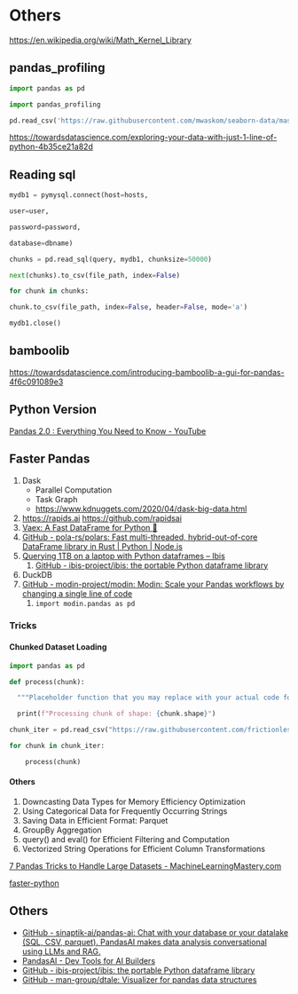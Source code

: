 # Others

https://en.wikipedia.org/wiki/Math_Kernel_Library

## pandas_profiling

```python
import pandas as pd

import pandas_profiling

pd.read_csv('https://raw.githubusercontent.com/mwaskom/seaborn-data/master/planets.csv').profile_report()
```

https://towardsdatascience.com/exploring-your-data-with-just-1-line-of-python-4b35ce21a82d

## Reading sql

```python
mydb1 = pymysql.connect(host=hosts,

user=user,

password=password,

database=dbname)

chunks = pd.read_sql(query, mydb1, chunksize=50000)

next(chunks).to_csv(file_path, index=False)

for chunk in chunks:

chunk.to_csv(file_path, index=False, header=False, mode='a')

mydb1.close()
```

## bamboolib

https://towardsdatascience.com/introducing-bamboolib-a-gui-for-pandas-4f6c091089e3

## Python Version

[Pandas 2.0 : Everything You Need to Know - YouTube](https://www.youtube.com/watch?v=cSLPyRI_ZD8)

## Faster Pandas

1. Dask
    - Parallel Computation
    - Task Graph
    - https://www.kdnuggets.com/2020/04/dask-big-data.html
2. https://rapids.ai  https://github.com/rapidsai
3. [Vaex: A Fast DataFrame for Python 🚀](https://vaex.io/)
4. [GitHub - pola-rs/polars: Fast multi-threaded, hybrid-out-of-core DataFrame library in Rust | Python | Node.js](https://github.com/pola-rs/polars)
5. [Querying 1TB on a laptop with Python dataframes – Ibis](https://ibis-project.org/posts/1tbc/)
	1. [GitHub - ibis-project/ibis: the portable Python dataframe library](https://github.com/ibis-project/ibis)
6. DuckDB
7. [GitHub - modin-project/modin: Modin: Scale your Pandas workflows by changing a single line of code](https://github.com/modin-project/modin)
	1. `import modin.pandas as pd`

### Tricks

#### Chunked Dataset Loading

```python
import pandas as pd

def process(chunk):

  """Placeholder function that you may replace with your actual code for cleaning and processing each data chunk."""

  print(f"Processing chunk of shape: {chunk.shape}")

chunk_iter = pd.read_csv("https://raw.githubusercontent.com/frictionlessdata/datasets/main/files/csv/10mb.csv", chunksize=100000)

for chunk in chunk_iter:

    process(chunk)
```

#### Others

1. Downcasting Data Types for Memory Efficiency Optimization
2. Using Categorical Data for Frequently Occurring Strings
3. Saving Data in Efficient Format: Parquet
4. GroupBy Aggregation
5. query() and eval() for Efficient Filtering and Computation
6. Vectorized String Operations for Efficient Column Transformations

[7 Pandas Tricks to Handle Large Datasets - MachineLearningMastery.com](https://machinelearningmastery.com/7-pandas-tricks-to-handle-large-datasets/)

[faster-python](python/advanced/faster-python.md)

## Others

- [GitHub - sinaptik-ai/pandas-ai: Chat with your database or your datalake (SQL, CSV, parquet). PandasAI makes data analysis conversational using LLMs and RAG.](https://github.com/sinaptik-ai/pandas-ai)
- [PandasAI - Dev Tools for AI Builders](https://pandas-ai.com/)
- [GitHub - ibis-project/ibis: the portable Python dataframe library](https://github.com/ibis-project/ibis)
- [GitHub - man-group/dtale: Visualizer for pandas data structures](https://github.com/man-group/dtale)
